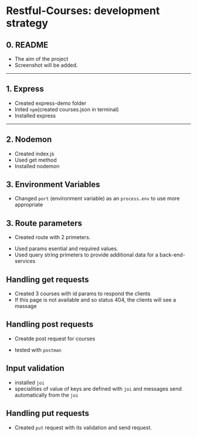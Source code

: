 # Restful-Courses: development strategy

## 0. README

- The aim of the project
- Screenshot will be added.

---

## 1. Express

- Created express-demo folder
- Inited `npm`(created courses.json in terminal)
- Installed express

---

## 2. Nodemon

- Created index.js
- Used get method
- Installed nodemon

## 3. Environment Variables

- Changed `port` (environment variable) as an `process.env` to use more appropriate

## 3. Route parameters

- Created route with 2 primeters.

* Used params esential and required values.
* Used query string primeters to provide additional data for a back-end-services

## Handling get requests

- Created 3 courses with id params to respond the clients
- If this page is not available and so status 404, the clients will see a massage

## Handling post requests

- Creatde post request for courses

* tested with `postman`

## Input validation

- installed `joi`
- specialities of value of keys are defined with `joi` and messages send automatically from the `joi`

## Handling put requests

- Created `put` request with its validation and send request.
